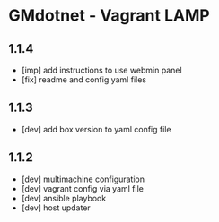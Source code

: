 # GMdotnet - Vagrant LAMP

## 1.1.4

- [imp] add instructions to use webmin panel
- [fix] readme and config yaml files

## 1.1.3

- [dev] add box version to yaml config file

## 1.1.2

- [dev] multimachine configuration
- [dev] vagrant config via yaml file
- [dev] ansible playbook
- [dev] host updater